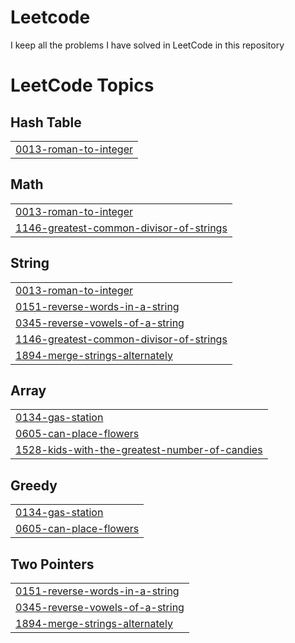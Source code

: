 # Leetcode 

I keep all the problems I have solved in LeetCode in this repository 

<!---LeetCode Topics Start-->
# LeetCode Topics
## Hash Table
|  |
| ------- |
| [0013-roman-to-integer](https://github.com/ansemin/Leetcode/tree/master/0013-roman-to-integer) |
## Math
|  |
| ------- |
| [0013-roman-to-integer](https://github.com/ansemin/Leetcode/tree/master/0013-roman-to-integer) |
| [1146-greatest-common-divisor-of-strings](https://github.com/ansemin/Leetcode/tree/master/1146-greatest-common-divisor-of-strings) |
## String
|  |
| ------- |
| [0013-roman-to-integer](https://github.com/ansemin/Leetcode/tree/master/0013-roman-to-integer) |
| [0151-reverse-words-in-a-string](https://github.com/ansemin/Leetcode/tree/master/0151-reverse-words-in-a-string) |
| [0345-reverse-vowels-of-a-string](https://github.com/ansemin/Leetcode/tree/master/0345-reverse-vowels-of-a-string) |
| [1146-greatest-common-divisor-of-strings](https://github.com/ansemin/Leetcode/tree/master/1146-greatest-common-divisor-of-strings) |
| [1894-merge-strings-alternately](https://github.com/ansemin/Leetcode/tree/master/1894-merge-strings-alternately) |
## Array
|  |
| ------- |
| [0134-gas-station](https://github.com/ansemin/Leetcode/tree/master/0134-gas-station) |
| [0605-can-place-flowers](https://github.com/ansemin/Leetcode/tree/master/0605-can-place-flowers) |
| [1528-kids-with-the-greatest-number-of-candies](https://github.com/ansemin/Leetcode/tree/master/1528-kids-with-the-greatest-number-of-candies) |
## Greedy
|  |
| ------- |
| [0134-gas-station](https://github.com/ansemin/Leetcode/tree/master/0134-gas-station) |
| [0605-can-place-flowers](https://github.com/ansemin/Leetcode/tree/master/0605-can-place-flowers) |
## Two Pointers
|  |
| ------- |
| [0151-reverse-words-in-a-string](https://github.com/ansemin/Leetcode/tree/master/0151-reverse-words-in-a-string) |
| [0345-reverse-vowels-of-a-string](https://github.com/ansemin/Leetcode/tree/master/0345-reverse-vowels-of-a-string) |
| [1894-merge-strings-alternately](https://github.com/ansemin/Leetcode/tree/master/1894-merge-strings-alternately) |
<!---LeetCode Topics End-->
